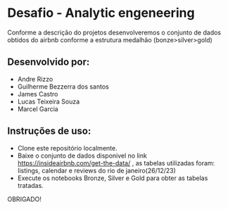 # Desafio - Analytic engeneering
Conforme a descrição do projetos desenvolveremos o conjunto de dados obtidos do airbnb conforme a estrutura medalhão (bonze>silver>gold)

## Desenvolvido por:
* Andre Rizzo
* Guilherme Bezzerra dos santos
* James Castro
* Lucas Teixeira Souza
* Marcel Garcia
 
## Instruções de uso:

 - Clone este repositório localmente.
 - Baixe o conjunto de dados disponivel no link https://insideairbnb.com/get-the-data/ , as tabelas utilizadas foram: listings, calendar e reviews do rio de janeiro(26/12/23)
 - Execute os notebooks Bronze, Silver e Gold para obter as tabelas tratadas.




OBRIGADO!